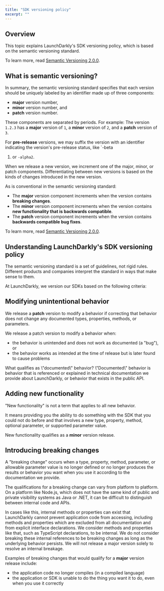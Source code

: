 ```yaml
---
title: "SDK versioning policy"
excerpt: ""
---
```

## Overview
This topic explains LaunchDarkly's SDK versioning policy, which is based on the semantic versioning standard. 

To learn more, read [Semantic Versioning 2.0.0](http://semver.org/).
## What is semantic versioning?
In summary, the semantic versioning standard specifies that each version should be uniquely labeled by an identifier made up of three components: 
* **major** version number, 
* **minor** version number, and 
* **patch** version number. 

These components are separated by periods. For example: The version `1.2.3` has a **major** version of `1`, a **minor** version of `2`, and a **patch** version of `3`. 

For **pre-release** versions, we may suffix the version with an identifier indicating the version's pre-release status, like `-beta
1. or `-alpha2`.

When we release a new version, we increment one of the major, minor, or patch components. Differentiating between new versions is based on the kinds of changes introduced in the new version.

As is conventional in the semantic versioning standard: 
* The **major** version component increments when the version contains **breaking changes**.
* The **minor** version component increments when the version contains **new functionality that is backwards compatible**.
* The **patch** version component increments when the version contains **backwards compatible bug fixes**.

To learn more, read [Semantic Versioning 2.0.0](http://semver.org/).
## Understanding LaunchDarkly's SDK versioning policy
The semantic versioning standard is a set of guidelines, not rigid rules. Different products and companies interpret the standard in ways that make sense to them.

At LaunchDarkly, we version our SDKs based on the following criteria:

## Modifying unintentional behavior
We release a **patch** version to modify a behavior if correcting that behavior does not change any documented types, properties, methods, or parameters.

We release a patch version to modify a behavior when:
* the behavior is unintended and does not work as documented (a "bug"), or
* the behavior works as intended at the time of release but is later found to cause problems
<Callout intent="info">
  <Callout.Title>What qualifies as \"documented\" behavior?</Callout.Title>
   <Callout.Description>\"Documented\" behavior is behavior that is referenced or explained in technical documentation we provide about LaunchDarkly, or behavior that exists in the public API.
</Callout.Description>
</Callout>

## Adding new functionality
"New functionality" is not a term that applies to all new behavior. 

It means providing you the ability to do something with the SDK that you could not do before and that involves a new type, property, method, optional parameter, or supported parameter value. 

New functionality qualifies as a **minor** version release.

## Introducing breaking changes
A "breaking change" occurs when a type, property, method, parameter, or allowable parameter value is no longer defined or no longer produces the results or behavior you want when you use it according to the documentation we provide. 

The qualifications for a breaking change can vary from platform to platform. On a platform like Node.js, which does not have the same kind of public and private visibility systems as Java or .NET, it can be difficult to distinguish between internal code and APIs. 

In cases like this, internal methods or properties can exist that LaunchDarkly cannot prevent application code from accessing, including methods and properties which are excluded from all documentation and from explicit interface declarations. We consider methods and properties like that,  such as TypeScript declarations, to be internal. We do not consider breaking these internal references to be breaking changes as long as the underlying behavior persists. We will not release a major version solely to resolve an internal breakage.

Examples of breaking changes that would qualify for a **major** version release include:
* the application code no longer compiles (in a compiled language)
* the application or SDK is unable to do the thing you want it to do, even when you use it correctly